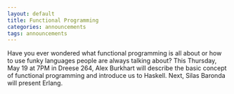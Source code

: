 ```yaml
---
layout: default
title: Functional Programming
categories: announcements
tags: announcements
---
```

Have you ever wondered what functional programming is all about or how to use funky languages people are always talking about? This Thursday, May 19 at 7PM in Dreese 264, Alex Burkhart will describe the basic concept of functional programming and introduce us to Haskell. Next, Silas Baronda will present Erlang.
